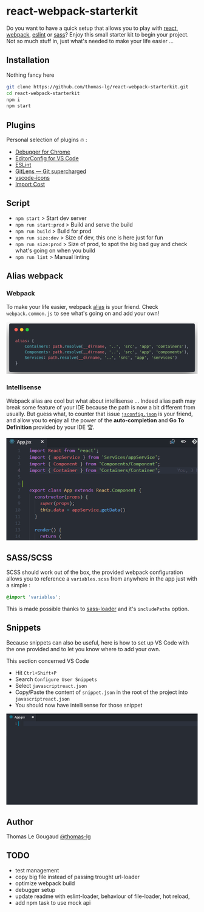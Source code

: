 # react-webpack-starterkit
Do you want to have a quick setup that allows you to play with [react](https://reactjs.org/), [webpack](https://webpack.js.org/), [eslint](https://github.com/eslint/eslint) or [sass](https://sass-lang.com/)? Enjoy this small starter kit to begin your project. Not so much stuff in, just what's needed to make your life easier ...

## Installation
Nothing fancy here
```bash
git clone https://github.com/thomas-lg/react-webpack-starterkit.git
cd react-webpack-starterkit
npm i
npm start
```

## Plugins
Personal selection of plugins :fire: :
* [Debugger for Chrome](https://github.com/Microsoft/vscode-chrome-debug)
* [EditorConfig for VS Code](https://github.com/editorconfig/editorconfig-vscode)
* [ESLint](https://github.com/Microsoft/vscode-eslint)
* [GitLens — Git supercharged](https://github.com/eamodio/vscode-gitlens)
* [vscode-icons](https://github.com/vscode-icons/vscode-icons)
* [Import Cost](https://github.com/wix/import-cost)

## Script
* `npm start` > Start dev server
* `npm run start:prod` > Build and serve the build
* `npm run build` > Build for prod
* `npm run size:dev` > Size of dev, this one is here just for fun
* `npm run size:prod` > Size of prod, to spot the big bad guy and check what's going on when you build
* `npm run lint` > Manual linting

## Alias webpack
### Webpack
To make your life easier, webpack [alias](https://webpack.js.org/configuration/resolve/#resolve-alias) is your friend. Check `webpack.common.js` to see what's going on and add your own!

![alt text][alias_webpack]

### Intellisense
Webpack alias are cool but what about intellisense ... Indeed alias path may break some feature of your IDE because the path is now a bit different from usually. But guess what, to counter that issue [`jsconfig.json`](https://code.visualstudio.com/docs/languages/jsconfig) is your friend, and allow you to enjoy all the power of the **auto-completion** and **Go To Definition** provided by your IDE :trophy:.

![alt text][intellisense]

## SASS/SCSS
SCSS should work out of the box, the provided webpack configuration allows you to reference a `variables.scss` from anywhere in the app just with a simple :  
```css
@import 'variables';
```
This is made possible thanks to [sass-loader](https://github.com/webpack-contrib/sass-loader) and it's `includePaths` option.

## Snippets
Because snippets can also be useful, here is how to set up VS Code with the one provided and to let you know where to add your own.

This section concerned VS Code

* Hit `Ctrl+Shift+P`
* Search `Configure User Snippets`
* Select `javascriptreact.json`
* Copy/Paste the content of `snippet.json` in the root of the project into `javascriptreact.json`
* You should now have intellisense for those snippet

![alt text][snippet]

## Author
Thomas Le Gougaud [@thomas-lg](https://github.com/thomas-lg)

## TODO
* test management
* copy big file instead of passing trought url-loader
* optimize webpack build
* debugger setup
* update readme with eslint-loader, behaviour of file-loader, hot reload, 
* add npm task to use mock api

[alias_webpack]: ./readme/alias_webpack.png
[snippet]: ./readme/snippet.gif "snippet"
[intellisense]: ./readme/intellisense.gif "import intellisense"
